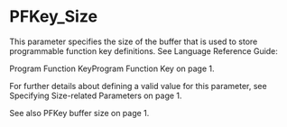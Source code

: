 # PFKey_Size

This parameter specifies the size of the buffer that is used to store programmable function key definitions. See 
Language Reference Guide: 

Program Function KeyProgram Function Key  on page 1.

For further details about defining a valid value for this parameter, see Specifying Size-related Parameters on page 1.

See also PFKey buffer size on page 1.
